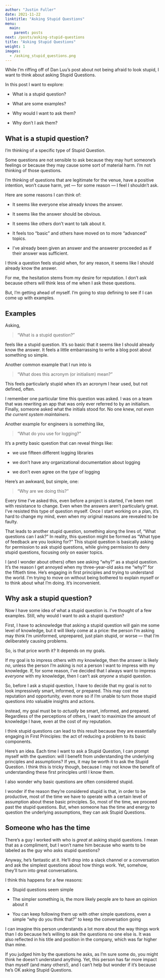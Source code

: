 ```yaml
---
author: "Justin Fuller"
date: 2021-11-22
linktitle: "Asking Stupid Questions"
menu:
  main:
    parent: posts
next: /posts/asking-stupid-questions
title: "Asking Stupid Questions"
weight: 1
images:
  - /asking_stupid_questions.png
--- 
```


While I’m riffing off of Dan Luu’s post about not being afraid to look stupid, I want to think about asking Stupid Questions.

In this post I want to explore:

* What is a stupid question?

* What are some examples?

* Why would I want to ask them?

* Why don’t I ask them?

## What is a stupid question?

I’m thinking of a specific type of Stupid Question. 

Some questions are not sensible to ask because they may hurt someone’s feelings or because they may cause some sort of material harm. I’m not thinking of those questions. 

I’m thinking of questions that are legitimate for the venue, have a positive intention, won’t cause harm, yet — for some reason — I feel I shouldn’t ask.

Here are some reasons I can think of:

* It seems like everyone else already knows the answer.

* It seems like the answer should be obvious.

* It seems like others don’t want to talk about it.

* It feels too “basic” and others have moved on to more “advanced” topics.

* I’ve already been given an answer and the answerer proceeded as if their answer was sufficient.

I think a question feels stupid when, for any reason, it seems like I should already know the answer.

For me, the hesitation stems from my desire for reputation. I don’t ask because others will think less of me when I ask these questions.

But, I’m getting ahead of myself. I’m going to stop defining to see if I can come up with examples.

## Examples

Asking,
> “What is a stupid question?” 

feels like a stupid question. It’s so basic that it seems like I should already know the answer. It feels a little embarrassing to write a blog post about something so simple.

Another common example that I run into is 
> “What does this acronym (or initialism) mean?” 

This feels particularly stupid when it’s an acronym I hear used, but not defined, often.

I remember one particular time this question was asked. I was on a team that was rewriting an app that was only ever referred to by an initialism. Finally, someone asked what the initials stood for. No one knew, *not even the current system maintainers*.

Another example for engineers is something like, 
> “What do you use for logging?” 

It’s a pretty basic question that can reveal things like: 

* we use fifteen different logging libraries

* we don’t have any organizational documentation about logging

* we don’t even agree on the *type* of logging

Here’s an awkward, but simple, one: 
> “Why are we doing this?” 

Every time I’ve asked this, even before a project is started, I’ve been met with resistance to change. Even when the answers aren’t particularly great. I’ve resisted  this type of question myself. Once I start working on a plan, it’s hard to change my mind, even when my original reasons are revealed to be faulty.

That leads to another stupid question, something along the lines of, “What questions can I ask?” In reality, this question might be formed as “What type of feedback are you looking for?” This stupid question is basically asking for permission to ask stupid questions, while giving permission to deny stupid questions, focusing only on easier topics.

I (and I wonder about others) often see asking “why?” as a stupid question. It’s the reason I get annoyed when my three-year-old asks me “why?” for the fiftieth time. He’s engaging in first principles and trying to understand the world. I’m trying to move on without being bothered to explain myself or to think about what I’m doing. It’s inconvenient.

## Why ask a stupid question?

Now I have some idea of what a stupid question is. I’ve thought of a few examples. Still, why would I want to ask a stupid question?

First, I have to acknowledge that asking a stupid question will gain me some level of knowledge, but it will likely come at a price: the person I’m asking may think I’m uninformed, unprepared, just plain stupid, or worse — that I’m deliberately causing problems.

So, is that price worth it? It depends on my goals.

If my goal is to impress others with my knowledge, then the answer is likely *no*, unless the person I’m asking is not a person I want to impress with my knowledge. If, for some reason, I’ve decided that I always want to impress *everyone* with my knowledge, then I can’t ask *anyone* a stupid question.

So, before I ask a stupid question, I have to decide that my goal is not to look impressively smart, informed, or prepared. This may cost me reputation and opportunity, even more so if I’m unable to turn those stupid questions into valuable insights and actions.

Instead, my goal must be to *actually* be smart, informed, and prepared. Regardless of the perceptions of others, I want to maximize the amount of knowledge I have, even at the cost of my reputation.

I think stupid questions can lead to this result because they are essentially engaging in First Principles: the act of reducing a problem to its basic components. 

Here’s an idea. Each time I want to ask a Stupid Question, I can prompt myself with the question: will I benefit from understanding the underlying principles and assumptions? If yes, it may be worth it to ask the Stupid Question. I think this is tricky though, because I may not know the benefit of understanding these first principles until I know them.

I also wonder why basic questions are often considered stupid.

I wonder if the reason they’re considered stupid is that, in order to be productive, most of the time we have to operate with a certain level of assumption about these basic principles. So, most of the time, we proceed past the stupid questions. But, when someone has the time and energy to question the underlying assumptions, they can ask Stupid Questions.

## Someone who has the time

There’s a guy I worked with who is *great* at asking stupid questions. I mean that as a compliment, but I won’t name him because who wants to be labeled as the guy who asks stupid questions?

Anyway, he’s fantastic at it. He’ll drop into a slack channel or a conversation and ask the simplest questions about how things work. Yet, somehow, they’ll turn into great conversations. 

I think this happens for a few reasons:

* Stupid questions seem simple

* The simpler something is, the more likely people are to have an opinion about it

* You can keep following them up with other simple questions, even a simple “why do you think that?” to keep the conversation going

I can imagine this person understands a lot more about the way things work than I do because he’s willing to ask the questions no one else is. It was also reflected in his title and position in the company, which was far higher than mine. 

If you judged him by the questions he asks, as I’m sure some do, you might think he doesn’t understand anything. Yet, this person has far more impact than myself (and many others!), and I can’t help but wonder if it’s because he’s OK asking Stupid Questions.


